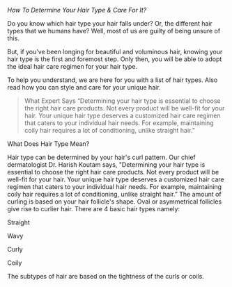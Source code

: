 *How To Determine Your Hair Type & Care For It?*

Do you know which hair type your hair falls under? Or, the different hair types that we humans have? Well, most of us are guilty of being unsure of this.

But, if you’ve been longing for beautiful and voluminous hair, knowing your hair type is the first and foremost step. Only then, you will be able to adopt the ideal hair care regimen for your hair type.

To help you understand, we are here for you with a list of hair types. Also read how you can style and care for your unique hair.

> What Expert Says “Determining your hair type is essential to choose the right hair care products. Not every product will be well-fit for your hair. Your unique hair type deserves a customized hair care regimen that caters to your individual hair needs. For example, maintaining coily hair requires a lot of conditioning, unlike straight hair.”

What Does Hair Type Mean?

Hair type can be determined by your hair's curl pattern. Our chief dermatologist Dr. Harish Koutam says, "Determining your hair type is essential to choose the right hair care products. Not every product will be well-fit for your hair. Your unique hair type deserves a customized hair care regimen that caters to your individual hair needs. For example, maintaining coily hair requires a lot of conditioning, unlike straight hair.” The amount of curling is based on your hair follicle's shape. Oval or asymmetrical follicles give rise to curlier hair. There are 4 basic hair types namely:

Straight

Wavy

Curly

Coily

The subtypes of hair are based on the tightness of the curls or coils.
